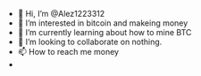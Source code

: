 - 👋 Hi, I’m @Alez1223312
- 👀 I’m interested in bitcoin and makeing money
- 🌱 I’m currently learning about how to mine BTC
- 💞️ I’m looking to collaborate on nothing.
- 📫 How to reach me money
- 

<!---
Alez1223312/Alez1223312 is a ✨ special ✨ repository because its `README.md` (this file) appears on your GitHub profile.
You can click the Preview link to take a look at your changes.
--->
